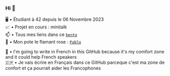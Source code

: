 ### Hi 👋

🖥 • Étudiant à 42 depuis le 06 Novembre 2023  
📈 • Projet en cours : minitalk  
📫 • Tous mes liens dans ce [`bento`](https://bento.me/mostafa)  
🦩 • Mon pote le flamant rose : [`Pablo`](https://pablotheflamingo.com/)  

🏴󠁧󠁢󠁥󠁮󠁧󠁿 • I'm going to write in French in this GitHub because it's my comfort zone and it could help French speakers  
🇨🇵 • Je vais écrire en Français dans ce GitHub parceque c'est ma zone de confort et ça pourrait aider les Francophones  
<!--
**CodingOnBush/CodingOnBush** is a ✨ _special_ ✨ repository because its `README.md` (this file) appears on your GitHub profile.

Here are some ideas to get you started:

- 🔭 I’m currently working on ...
- 🌱 I’m currently learning ...
- 👯 I’m looking to collaborate on ...
- 🤔 I’m looking for help with ...
- 💬 Ask me about ...
- 📫 How to reach me: ...
- 😄 Pronouns: ...
- ⚡ Fun fact: ...
-->
